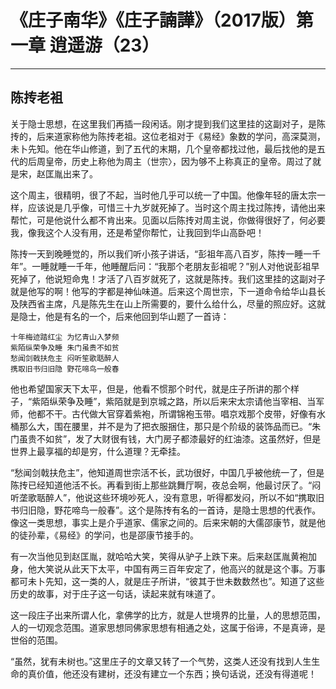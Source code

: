 # 《庄子南华》《庄子諵譁》（2017版）第一章 逍遥游（23）

------

## 陈抟老袓

关于隐士思想，在这里我们再插一段闲话。刚才提到我们这里挂的这副对子，是陈抟的，后来道家称他为陈抟老祖。这位老祖对于《易经》象数的学问，高深莫测，未卜先知。他在华山修道，到了五代的末期，几个皇帝都找过他，最后找他的是五代的后周皇帝，历史上称他为周主（世宗〉，因为够不上称真正的皇帝。周过了就是宋，赵匡胤出来了。

这个周主，很精明，很了不起，当时他几乎可以统一了中国。他像年轻的唐太宗一样，应该说是几乎像，可惜三十九岁就死掉了。当时这个周主找过陈抟，请他出来帮忙，可是他说什么都不肯出来。见面以后陈抟对周主说，你做得很好了，何必要我，像我这个人没有用，还是希望你帮忙，让我回到华山高卧吧！

陈抟一天到晚睡觉的，所以我们听小孩子讲话，“彭祖年高八百岁，陈抟一睡一千年”。一睡就睡一千年，他睡醒后问：“我那个老朋友彭祖呢？”别人对他说彭祖早死掉了，他说短命鬼！才活了八百岁就死了，这就是陈抟。我们这里挂的这副对子就是他写的啊！他写的字都是神仙味道。后来这个周世宗，下一道命令给华山县长及陕西省主席，凡是陈先生在山上所需要的，要什么给什么，尽量的照应好。这就是隐士，他是有名的一个，后来他回到华山题了一首诗：

```
十年梅迹踏红尘 为忆青山入梦频
紫陌纵荣争及睡 朱门虽贵不如贫
愁闻剑戟扶危主 闷听笙歌聒醉人
携取旧书归旧隐 野花啼鸟一般春
```

他也希望国家天下太平，但是，他看不惯那个时代，就是庄子所讲的那个样子，“紫陌纵荣争及睡”，紫陌就是到京城之路，所以后来宋太宗请他当宰相、当军师，他都不干。古代做大官穿着紫袍，所谓锦袍玉带。唱京戏那个皮带，好像有水桶那么大，围在腰里，并不是为了把衣服捆住，那只是个阶级的装饰品而已。“朱门虽贵不如贫”，发了大财很有钱，大门房子都漆最好的红油漆。这虽然好，但是世界上最享福的却是穷，什么道理？无牵挂。

“愁闻剑戟扶危主”，他知道周世宗活不长，武功很好，中国几乎被他统一了，但是陈抟已经知道他活不长。再看到街上那些跳舞厅啊，夜总会啊，他最讨厌了。“闷听垄歌聒醉人”，他说这些环境吵死人，没有意思，听得都发闷，所以不如“携取旧书归旧隐，野花啼鸟一般春”。这个是陈抟有名的一首诗，是隐士思想的代表作。像这一类思想，事实上是介乎道家、儒家之间的。后来宋朝的大儒邵康节，就是他的徒孙辈，《易经》的学问，也是邵康节接手的。

有一次当他见到赵匡胤，就哈哈大笑，笑得从驴子上跌下来。后来赵匡胤黄袍加身，他大笑说从此天下太平，中国有两三百年安定了，他高兴的就是这个事。万事都可未卜先知，这一类的人，就是庄子所讲，“彼其于世未数数然也”。知道了这些历史的故事，对于庄子这一句话，读起来就有味道了。

这一段庄子出来所谓人化，拿佛学的比方，就是人世境界的比量，人的思想范围，人的一切观念范围。道家思想同佛家思想有相通之处，这属于俗谛，不是真谛，是世俗的范围。

“虽然，犹有未树也。”这里庄子的文章又转了一个气势，这类人还没有找到人生生命的真价值，他还没有建树，还没有建立一个东西；换句话说，还没有得道呢！